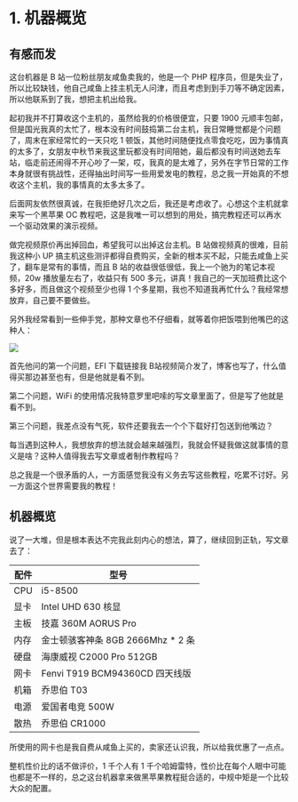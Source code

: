 # 1. 机器概览

## 有感而发

这台机器是 B 站一位粉丝朋友咸鱼卖我的，他是一个 PHP 程序员，但是失业了，所以比较缺钱，他自己咸鱼上挂主机无人问津，而且考虑到到手刀等不确定因素，所以他联系到了我，想把主机出给我。

起初我并不打算收这个主机的，虽然给我的价格很便宜，只要 1900 元顺丰包邮，但是国光我真的太忙了，根本没有时间鼓捣第二台主机，我日常睡觉都是个问题了，周末在家经常忙的一天只吃 1 顿饭，其他时间随便找点零食吃吃，因为事情真的太多了，女朋友中秋节来我这里玩都没有时间陪她，最后都没有时间送她去车站，临走前还闹得不开心吵了一架，哎，我真的是太难了，另外在字节日常的工作本身就很有挑战性，还得抽出时间写一些用爱发电的教程，总之我一开始真的不想收这个主机，我的事情真的太多太多了。

后面网友依然很真诚，在我拒绝好几次之后，我还是考虑收了。心想这个主机就拿来写一个黑苹果 OC 教程吧，这是我唯一可以想到的用处，搞完教程还可以再水一个驱动效果的演示视频。

做完视频原价再出掉回血，希望我可以出掉这台主机。B 站做视频真的很难，目前我这种小 UP 搞主机这些测评都得自费购买，全新的根本买不起，只能去咸鱼上买了，翻车是常有的事情，而且 B 站的收益很低很低，我上一个驰为的笔记本视频，20w 播放量左右了，收益只有 500 多元，讲真！我自己的一天加班费比这个多好多，而且做这个视频至少也得  1 个多星期，我也不知道我再忙什么？我经常想放弃，自己要不要做些。

另外我经常看到一些伸手党，那种文章也不仔细看，就等着你把饭喂到他嘴巴的这种人：

![](https://image.3001.net/images/20210921/16322047813798.png) 

首先他问的第一个问题，EFI 下载链接我 B站视频简介发了，博客也写了，什么值得买那边甚至也有，但是他就是看不到。

第二个问题，WiFi 的使用情况我特意罗里吧嗦的写文章里面了，但是写了他就是看不到。

第三个问题，我差点没有气死，软件还要我去一个个下载好打包送到他嘴边？

每当遇到这种人，我想放弃的想法就会越来越强烈，我就会怀疑我做这就事情的意义是啥？这种人值得我去写文章或者制作教程吗？

总之我是一个很矛盾的人，一方面感觉我没有义务去写这些教程，吃累不讨好。另一方面这个世界需要我的教程！

## 机器概览

说了一大堆，但是根本表达不完我此刻内心的想法，算了，继续回到正轨，写文章去了：

| 配件 | 型号                              |
| ---- | --------------------------------- |
| CPU  | i5-8500                           |
| 显卡 | Intel UHD 630 核显                |
| 主板 | 技嘉 360M AORUS Pro               |
| 内存 | 金士顿骇客神条 8GB 2666Mhz * 2 条 |
| 硬盘 | 海康威视 C2000 Pro 512GB          |
| 网卡 | Fenvi T919 BCM94360CD 四天线版    |
| 机箱 | 乔思伯 T03                        |
| 电源 | 爱国者电竞 500W                   |
| 散热 | 乔思伯 CR1000                     |

所使用的网卡也是我自费从咸鱼上买的，卖家还认识我，所以给我优惠了一点点。

整机性价比的话不做评价，1 千个人有 1 千个哈姆雷特，性价比在每个人眼中可能也都是不一样的，总之这台机器拿来做黑苹果教程挺合适的，中规中矩是一个比较大众的配置。

